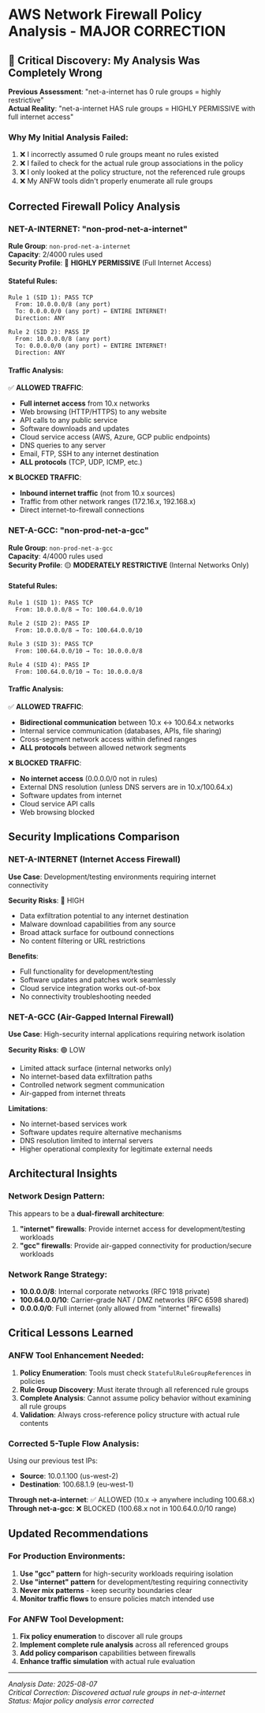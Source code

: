 # AWS Network Firewall Policy Analysis - MAJOR CORRECTION

## 🚨 Critical Discovery: My Analysis Was Completely Wrong

**Previous Assessment**: "net-a-internet has 0 rule groups = highly restrictive"  
**Actual Reality**: "net-a-internet HAS rule groups = HIGHLY PERMISSIVE with full internet access"

### Why My Initial Analysis Failed:
1. ❌ I incorrectly assumed 0 rule groups meant no rules existed
2. ❌ I failed to check for the actual rule group associations in the policy
3. ❌ I only looked at the policy structure, not the referenced rule groups
4. ❌ My ANFW tools didn't properly enumerate all rule groups

## Corrected Firewall Policy Analysis

### NET-A-INTERNET: "non-prod-net-a-internet" 
**Rule Group**: `non-prod-net-a-internet`  
**Capacity**: 2/4000 rules used  
**Security Profile**: 🔴 **HIGHLY PERMISSIVE** (Full Internet Access)

#### Stateful Rules:
```
Rule 1 (SID 1): PASS TCP
  From: 10.0.0.0/8 (any port)
  To: 0.0.0.0/0 (any port) ← ENTIRE INTERNET!
  Direction: ANY

Rule 2 (SID 2): PASS IP  
  From: 10.0.0.0/8 (any port)
  To: 0.0.0.0/0 (any port) ← ENTIRE INTERNET!
  Direction: ANY
```

#### Traffic Analysis:
✅ **ALLOWED TRAFFIC**:
- **Full internet access** from 10.x networks
- Web browsing (HTTP/HTTPS) to any website
- API calls to any public service
- Software downloads and updates
- Cloud service access (AWS, Azure, GCP public endpoints)
- DNS queries to any server
- Email, FTP, SSH to any internet destination
- **ALL protocols** (TCP, UDP, ICMP, etc.)

❌ **BLOCKED TRAFFIC**:
- **Inbound internet traffic** (not from 10.x sources)
- Traffic from other network ranges (172.16.x, 192.168.x)
- Direct internet-to-firewall connections

### NET-A-GCC: "non-prod-net-a-gcc"
**Rule Group**: `non-prod-net-a-gcc`  
**Capacity**: 4/4000 rules used  
**Security Profile**: 🟡 **MODERATELY RESTRICTIVE** (Internal Networks Only)

#### Stateful Rules:
```
Rule 1 (SID 1): PASS TCP
  From: 10.0.0.0/8 → To: 100.64.0.0/10

Rule 2 (SID 2): PASS IP
  From: 10.0.0.0/8 → To: 100.64.0.0/10

Rule 3 (SID 3): PASS TCP  
  From: 100.64.0.0/10 → To: 10.0.0.0/8

Rule 4 (SID 4): PASS IP
  From: 100.64.0.0/10 → To: 10.0.0.0/8
```

#### Traffic Analysis:
✅ **ALLOWED TRAFFIC**:
- **Bidirectional communication** between 10.x ↔ 100.64.x networks
- Internal service communication (databases, APIs, file sharing)
- Cross-segment network access within defined ranges
- **ALL protocols** between allowed network segments

❌ **BLOCKED TRAFFIC**:
- **No internet access** (0.0.0.0/0 not in rules)
- External DNS resolution (unless DNS servers are in 10.x/100.64.x)
- Software updates from internet
- Cloud service API calls
- Web browsing blocked

## Security Implications Comparison

### NET-A-INTERNET (Internet Access Firewall)
**Use Case**: Development/testing environments requiring internet connectivity

**Security Risks**: 🔴 HIGH
- Data exfiltration potential to any internet destination
- Malware download capabilities from any source
- Broad attack surface for outbound connections
- No content filtering or URL restrictions

**Benefits**:
- Full functionality for development/testing
- Software updates and patches work seamlessly
- Cloud service integration works out-of-box
- No connectivity troubleshooting needed

### NET-A-GCC (Air-Gapped Internal Firewall)
**Use Case**: High-security internal applications requiring network isolation

**Security Risks**: 🟢 LOW
- Limited attack surface (internal networks only)
- No internet-based data exfiltration paths
- Controlled network segment communication
- Air-gapped from internet threats

**Limitations**:
- No internet-based services work
- Software updates require alternative mechanisms
- DNS resolution limited to internal servers
- Higher operational complexity for legitimate external needs

## Architectural Insights

### Network Design Pattern:
This appears to be a **dual-firewall architecture**:

1. **"internet" firewalls**: Provide internet access for development/testing workloads
2. **"gcc" firewalls**: Provide air-gapped connectivity for production/secure workloads

### Network Range Strategy:
- **10.0.0.0/8**: Internal corporate networks (RFC 1918 private)
- **100.64.0.0/10**: Carrier-grade NAT / DMZ networks (RFC 6598 shared)
- **0.0.0.0/0**: Full internet (only allowed from "internet" firewalls)

## Critical Lessons Learned

### ANFW Tool Enhancement Needed:
1. **Policy Enumeration**: Tools must check `StatefulRuleGroupReferences` in policies
2. **Rule Group Discovery**: Must iterate through all referenced rule groups
3. **Complete Analysis**: Cannot assume policy behavior without examining all rule groups
4. **Validation**: Always cross-reference policy structure with actual rule contents

### Corrected 5-Tuple Flow Analysis:
Using our previous test IPs:
- **Source**: 10.0.1.100 (us-west-2)
- **Destination**: 100.68.1.9 (eu-west-1)

**Through net-a-internet**: ✅ ALLOWED (10.x → anywhere including 100.68.x)  
**Through net-a-gcc**: ❌ BLOCKED (100.68.x not in 100.64.0.0/10 range)

## Updated Recommendations

### For Production Environments:
1. **Use "gcc" pattern** for high-security workloads requiring isolation
2. **Use "internet" pattern** for development/testing requiring connectivity
3. **Never mix patterns** - keep security boundaries clear
4. **Monitor traffic flows** to ensure policies match intended use

### For ANFW Tool Development:
1. **Fix policy enumeration** to discover all rule groups
2. **Implement complete rule analysis** across all referenced groups
3. **Add policy comparison** capabilities between firewalls
4. **Enhance traffic simulation** with actual rule evaluation

---
*Analysis Date: 2025-08-07*  
*Critical Correction: Discovered actual rule groups in net-a-internet*  
*Status: Major policy analysis error corrected*
